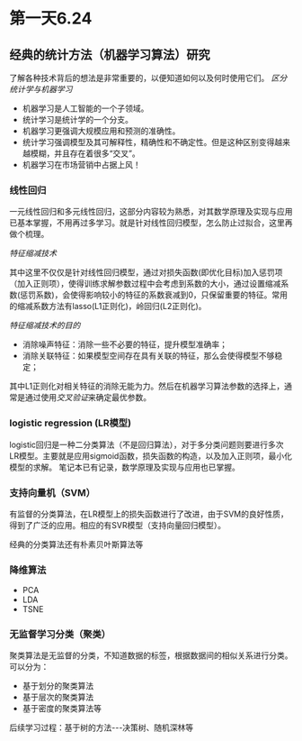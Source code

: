 # 第一天6.24
## 经典的统计方法（机器学习算法）研究

了解各种技术背后的想法是非常重要的，以便知道如何以及何时使用它们。
*区分统计学与机器学习*

- 机器学习是人工智能的一个子领域。
- 统计学习是统计学的一个分支。
- 机器学习更强调大规模应用和预测的准确性。
- 统计学习强调模型及其可解释性，精确性和不确定性。但是这种区别变得越来越模糊，并且存在着很多“交叉”。
- 机器学习在市场营销中占据上风！

### 线性回归 
一元线性回归和多元线性回归，这部分内容较为熟悉，对其数学原理及实现与应用已基本掌握，不用再过多学习。就是针对线性回归模型，怎么防止过拟合，这里再做个梳理。

*特征缩减技术*

其中这里不仅仅是针对线性回归模型，通过对损失函数(即优化目标)加入惩罚项（加入正则项），使得训练求解参数过程中会考虑到系数的大小，通过设置缩减系数(惩罚系数)，会使得影响较小的特征的系数衰减到0，只保留重要的特征。常用的缩减系数方法有lasso(L1正则化)，岭回归(L2正则化)。

*特征缩减技术的目的*
- 消除噪声特征：消除一些不必要的特征，提升模型准确率；
- 消除关联特征：如果模型空间存在具有关联的特征，那么会使得模型不够稳定；

其中L1正则化对相关特征的消除无能为力。然后在机器学习算法参数的选择上，通常是通过使用*交叉验证*来确定最优参数。

### logistic regression (LR模型)
logistic回归是一种二分类算法（不是回归算法），对于多分类问题则要进行多次LR模型。主要就是应用sigmoid函数，损失函数的构造，以及加入正则项，最小化模型的求解。
笔记本已有记录，数学原理及实现与应用也已掌握。

### 支持向量机（SVM）
有监督的分类算法，在LR模型上的损失函数进行了改进，由于SVM的良好性质，得到了广泛的应用。相应的有SVR模型（支持向量回归模型）。

经典的分类算法还有朴素贝叶斯算法等

### 降维算法
- PCA
- LDA
- TSNE

### 无监督学习分类（聚类）
聚类算法是无监督的分类，不知道数据的标签，根据数据间的相似关系进行分类。可以分为：
- 基于划分的聚类算法
- 基于层次的聚类算法
- 基于密度的聚类算法等

后续学习过程：基于树的方法---决策树、随机深林等



